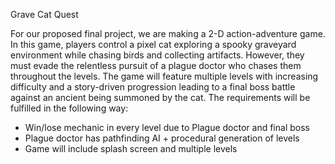 Grave Cat Quest

For our proposed final project, we are making a 2-D action-adventure game. In this game, players control a pixel cat exploring a spooky graveyard environment while 
chasing birds and collecting artifacts. However, they must evade the relentless pursuit of a plague doctor who chases them throughout the levels. The game will feature
multiple levels with increasing difficulty and a story-driven progression leading to a final boss battle against an ancient being summoned by the cat. The requirements
will be fulfilled in the following way:

- Win/lose mechanic in every level due to Plague doctor and final boss
- Plague doctor has pathfinding AI + procedural generation of levels
- Game will include splash screen and multiple levels
